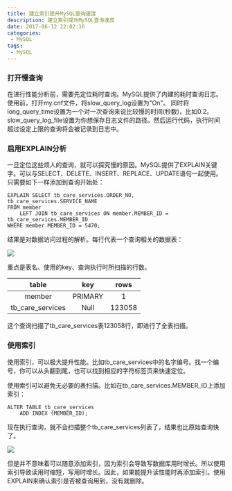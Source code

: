 ```yaml
---
title: 建立索引提升MySQL查询速度
description: 建立索引提升MySQL查询速度
date: 2017-06-12 22:02:16
categories: 
 - MySQL  
tags:
 - MySQL  
---
```

### 打开慢查询 ###  

在进行性能分析前，需要先定位耗时查询。MySQL提供了内建的耗时查询日志。使用前，打开my.cnf文件，将slow_query_log设置为"On"。 同时将long_query_time设置为一个对一次查询来说比较慢的时间(秒数)，比如0.2。slow_query_log_file设置为你想保存日志文件的路径。然后运行代码，执行时间超过设定上限的查询将会被记录到日志中。    

### 启用EXPLAIN分析 ###  

一旦定位这些烦人的查询，就可以探究慢的原因。MySQL提供了EXPLAIN关键字。可以与SELECT、DELETE、INSERT、REPLACE、UPDATE语句一起使用。只需要如下一样添加到查询开始处：  

```mysql
EXPLAIN SELECT tb_care_services.ORDER_NO, tb_care_services.SERVICE_NAME
FROM member
	LEFT JOIN tb_care_services ON member.MEMBER_ID = tb_care_services.MEMBER_ID
WHERE member.MEMBER_ID = 5470;
```

结果是对数据访问过程的解析。每行代表一个查询相关的数据表：  

![](https://liyufeng.angton.com/index000.png)

重点是表名、使用的key、查询执行时所扫描的行数。  

|      table       |   key   |  rows  |
| :--------------: | :-----: | :----: |
|      member      | PRIMARY |   1    |
| tb_care_services |  Null   | 123058 |

这个查询扫描了tb_care_services表123058行，即进行了全表扫描。

### 使用索引 ###  

使用索引，可以极大提升性能。比如tb_care_services中的名字编号。找一个编号，你可以从头翻到尾，也可以找到相应的字符标签页来快速定位。

使用索引可以避免无必要的表扫描。比如在tb_care_services.MEMBER_ID上添加索引：  

```mysql
ALTER TABLE tb_care_services
	ADD INDEX (MEMBER_ID);
```

现在执行查询，就不会扫描整个tb_care_services列表了，结果也比原始查询快了。

![](http://liyufeng.angton.com/index001.png)

但是并不意味着可以随意添加索引，因为索引会导致写数据库用时增长。所以使用索引导致读用时缩短，写用时增长。因此，如果能提升读性能时再添加索引。使用EXPLAIN来确认索引是否被查询用到，没有就删除。  